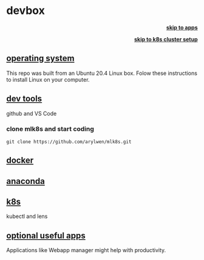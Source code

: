 # devbox 
<p style="text-align: right"> <a href="../apps/apps.md"><b>skip to apps</b></a> </p>
<p style="text-align: right"> <a href="../node-setup/node-setup.md"><b>skip to k8s cluster setup</b></a></p>

## [operating system](/docs/devbox/os.md)
This repo was built from an Ubuntu 20.4 Linux box. Folow these instructions to install Linux on your computer.

## [dev tools](/docs/devbox/git.md)
github and VS Code

### clone mlk8s and start coding
```
git clone https://github.com/arylwen/mlk8s.git 
```

## [docker](/docs/devbox/docker.md)

## [anaconda](/docs/devbox/anaconda.md)

## [k8s](/docs/devbox/k8s.md)
kubectl and lens

## [optional useful apps](/docs/devbox/apps.md)
Applications like Webapp manager might help with productivity.